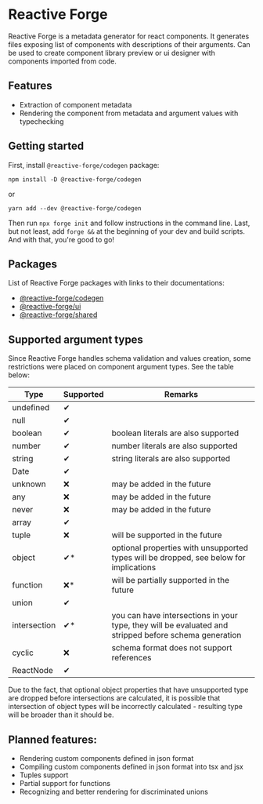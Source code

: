 # Reactive Forge

Reactive Forge is a metadata generator for react components.
It generates files exposing list of components with descriptions of their arguments.
Can be used to create component library preview or ui designer with components imported from code.

## Features

* Extraction of component metadata
* Rendering the component from metadata and argument values with typechecking

## Getting started

First, install `@reactive-forge/codegen` package:

```shell
npm install -D @reactive-forge/codegen
```

or

```shell
yarn add --dev @reactive-forge/codegen
```

Then run `npx forge init` and follow instructions in the command line.
Last, but not least, add `forge &&` at the beginning of your dev and build scripts.
And with that, you're good to go!

## Packages

List of Reactive Forge packages with links to their documentations:

* [@reactive-forge/codegen](packages/codegen/README.md)
* [@reactive-forge/ui](packages/ui/README.md)
* [@reactive-forge/shared](packages/shared/README.md)

## Supported argument types

Since Reactive Forge handles schema validation and values creation, some restrictions were placed on component argument types.
See the table below:

| Type         | Supported | Remarks                                                                                               |
|--------------|-----------|-------------------------------------------------------------------------------------------------------|
| undefined    | ✔         |                                                                                                       |
| null         | ✔         |                                                                                                       |
| boolean      | ✔         | boolean literals are also supported                                                                   |
| number       | ✔         | number literals are also supported                                                                    |
| string       | ✔         | string literals are also supported                                                                    |
| Date         | ✔         |                                                                                                       |
| unknown      | ❌         | may be added in the future                                                                            |
| any          | ❌         | may be added in the future                                                                            |
| never        | ❌         | may be added in the future                                                                            |
| array        | ✔         |                                                                                                       |
| tuple        | ❌         | will be supported in the future                                                                       |
| object       | ✔*        | optional properties with unsupported types will be dropped, see below for implications                |
| function     | ❌*        | will be partially supported in the future                                                             |
| union        | ✔         |                                                                                                       |
| intersection | ✔*        | you can have intersections in your type, they will be evaluated and stripped before schema generation |
| cyclic       | ❌         | schema format does not support references                                                             |
| ReactNode    | ✔         |                                                                                                       |

Due to the fact, that optional object properties that have unsupported type are dropped before intersections are calculated,
it is possible that intersection of object types will be incorrectly calculated - resulting type will be broader than it should be.

## Planned features:

* Rendering custom components defined in json format
* Compiling custom components defined in json format into tsx and jsx
* Tuples support
* Partial support for functions
* Recognizing and better rendering for discriminated unions